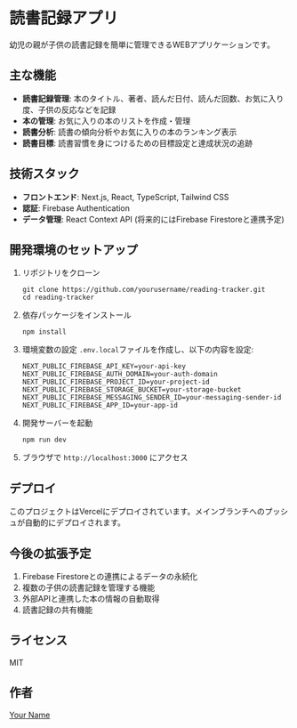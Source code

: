 # 読書記録アプリ

幼児の親が子供の読書記録を簡単に管理できるWEBアプリケーションです。

## 主な機能

- **読書記録管理**: 本のタイトル、著者、読んだ日付、読んだ回数、お気に入り度、子供の反応などを記録
- **本の管理**: お気に入りの本のリストを作成・管理
- **読書分析**: 読書の傾向分析やお気に入りの本のランキング表示
- **読書目標**: 読書習慣を身につけるための目標設定と達成状況の追跡

## 技術スタック

- **フロントエンド**: Next.js, React, TypeScript, Tailwind CSS
- **認証**: Firebase Authentication
- **データ管理**: React Context API (将来的にはFirebase Firestoreと連携予定)

## 開発環境のセットアップ

1. リポジトリをクローン
   ```
   git clone https://github.com/yourusername/reading-tracker.git
   cd reading-tracker
   ```

2. 依存パッケージをインストール
   ```
   npm install
   ```

3. 環境変数の設定
   `.env.local`ファイルを作成し、以下の内容を設定:
   ```
   NEXT_PUBLIC_FIREBASE_API_KEY=your-api-key
   NEXT_PUBLIC_FIREBASE_AUTH_DOMAIN=your-auth-domain
   NEXT_PUBLIC_FIREBASE_PROJECT_ID=your-project-id
   NEXT_PUBLIC_FIREBASE_STORAGE_BUCKET=your-storage-bucket
   NEXT_PUBLIC_FIREBASE_MESSAGING_SENDER_ID=your-messaging-sender-id
   NEXT_PUBLIC_FIREBASE_APP_ID=your-app-id
   ```

4. 開発サーバーを起動
   ```
   npm run dev
   ```

5. ブラウザで `http://localhost:3000` にアクセス

## デプロイ

このプロジェクトはVercelにデプロイされています。メインブランチへのプッシュが自動的にデプロイされます。

## 今後の拡張予定

1. Firebase Firestoreとの連携によるデータの永続化
2. 複数の子供の読書記録を管理する機能
3. 外部APIと連携した本の情報の自動取得
4. 読書記録の共有機能

## ライセンス

MIT

## 作者

[Your Name](https://github.com/yourusername)
